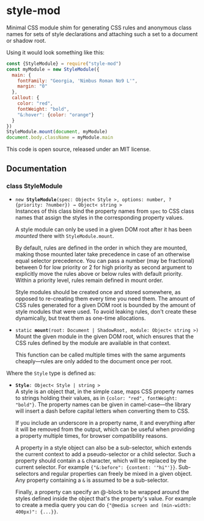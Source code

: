 <!-- To edit this file, edit /src/README.md, not /README.md -->

# style-mod

Minimal CSS module shim for generating CSS rules and anonymous class
names for sets of style declarations and attaching such a set to a
document or shadow root.

Using it would look something like this:

```javascript
const {StyleModule} = require("style-mod")
const myModule = new StyleModule({
  main: {
    fontFamily: "Georgia, 'Nimbus Roman No9 L'",
    margin: "0"
  },
  callout: {
    color: "red",
    fontWeight: "bold",
    "&:hover": {color: "orange"}
  }
})
StyleModule.mount(document, myModule)
document.body.className = myModule.main
```

This code is open source, released under an MIT license.
    
## Documentation

### class StyleModule

 * `new `**`StyleModule`**`(spec: Object< Style >, options: number, ?{priority: ?number}) → Object< string >`\
   Instances of this class bind the property names
   from `spec` to CSS class names that assign the styles in the
   corresponding property values.

   A style module can only be used in a given DOM root after it has
   been _mounted_ there with `StyleModule.mount`.

   By default, rules are defined in the order in which they are
   mounted, making those mounted later take precedence in case of an
   otherwise equal selector precedence. You can pass a number (may be
   fractional) between 0 for low priority or 2 for high priority as
   second argument to explicitly move the rules above or below rules
   with default priority. Within a priority level, rules remain
   defined in mount order.

   Style modules should be created once and stored somewhere, as
   opposed to re-creating them every time you need them. The amount of
   CSS rules generated for a given DOM root is bounded by the amount
   of style modules that were used. To avoid leaking rules, don't
   create these dynamically, but treat them as one-time allocations.

 * `static `**`mount`**`(root: Document | ShadowRoot, module: Object< string >)`\
   Mount the given module in the given DOM root, which ensures that
   the CSS rules defined by the module are available in that context.

   This function can be called multiple times with the same arguments
   cheaply—rules are only added to the document once per root.


Where the `Style` type is defined as:

 * **`Style`**`: Object< Style | string >`\
   A style is an object that, in the simple case, maps CSS property
   names to strings holding their values, as in `{color: "red",
   fontWeight: "bold"}`. The property names can be given in
   camel-case—the library will insert a dash before capital letters
   when converting them to CSS.

   If you include an underscore in a property name, it and everything
   after it will be removed from the output, which can be useful when
   providing a property multiple times, for browser compatibility
   reasons.

   A property in a style object can also be a sub-selector, which
   extends the current context to add a pseudo-selector or a child
   selector. Such a property should contain a `&` character, which
   will be replaced by the current selector. For example `{"&:before":
   {content: '"hi"'}}`. Sub-selectors and regular properties can
   freely be mixed in a given object. Any property containing a `&` is
   assumed to be a sub-selector.

   Finally, a property can specify an @-block to be wrapped around the
   styles defined inside the object that's the property's value. For
   example to create a media query you can do `{"@media screen and
   (min-width: 400px)": {...}}`.


